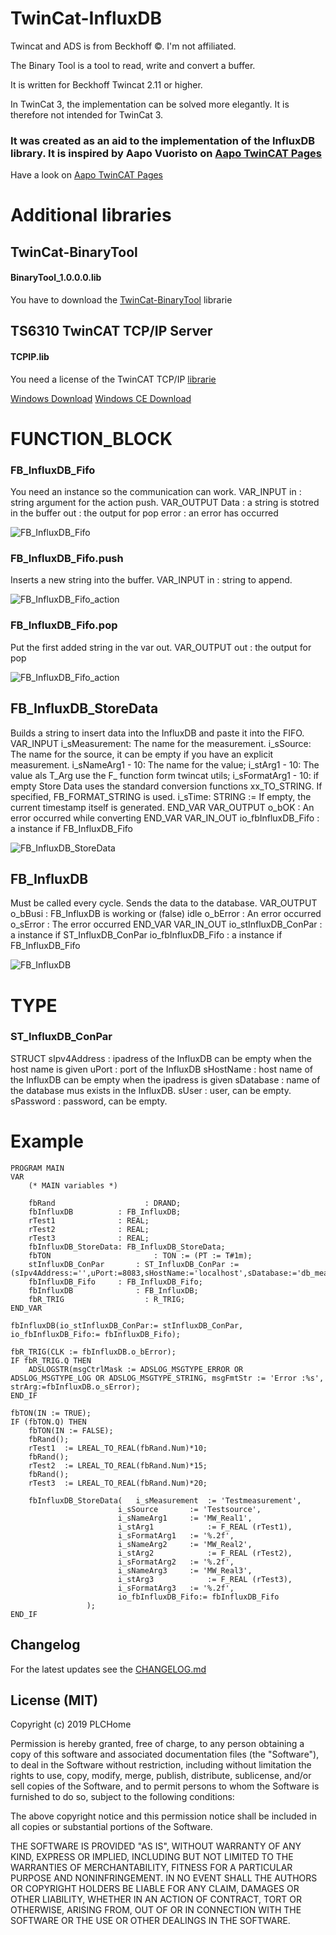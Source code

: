 # TwinCat-InfluxDB

Twincat and ADS is from Beckhoff ©. I'm not affiliated.

The Binary Tool is a tool to read, write and convert a buffer.

It is written for Beckhoff Twincat 2.11 or higher.

In TwinCat 3, the implementation can be solved more elegantly. It is therefore not intended for TwinCat 3.

### It was created as an aid to the implementation of the InfluxDB library. It is inspired by Aapo Vuoristo on [Aapo TwinCAT Pages](http://ajv.lautatarha.com)
Have a look on [Aapo TwinCAT Pages](http://ajv.lautatarha.com/beckhoff/twincat-to-influxdb)


# Additional libraries

## TwinCat-BinaryTool 
#### BinaryTool_1.0.0.0.lib
You have to download the [TwinCat-BinaryTool](https://github.com/PLCHome/Twincat-BinaryTool/archive/v1.0.0.0.zip) librarie

## TS6310 TwinCAT TCP/IP Server 
#### TCPIP.lib
You need a license of the TwinCAT TCP/IP [librarie](https://infosys.beckhoff.com/content/1033/tcpipserver/html/note.htm?id=1943724678174118634)

[Windows Download](https://www.beckhoff.com/forms/twincat3/warenkorb.aspx?lg=de&title=TS6310-TCP-IP&version=3.1.6)
[Windows CE Download](https://www.beckhoff.com/forms/twincat3/warenkorb.aspx?lg=de&title=TS6310-0030-TCP-IP-CE&version=3.1.6)


# FUNCTION_BLOCK
### FB_InfluxDB_Fifo
You need an instance so the communication can work.
VAR_INPUT
	in					: string argument for the action push.
VAR_OUTPUT
	Data				: a string is stotred in the buffer
	out					: the output for pop
	error				: an error has occurred

![FB_InfluxDB_Fifo](resource/FB_InfluxDB_Fifo.jpg)

### FB_InfluxDB_Fifo.push
Inserts a new string into the buffer.
VAR_INPUT
	in					: string to append.

![FB_InfluxDB_Fifo_action](resource/FB_InfluxDB_Fifo_action.jpg)

### FB_InfluxDB_Fifo.pop
Put the first added string in the var out.
VAR_OUTPUT
	out					: the output for pop

![FB_InfluxDB_Fifo_action](resource/FB_InfluxDB_Fifo_action.jpg)

## FB_InfluxDB_StoreData
Builds a string to insert data into the InfluxDB and paste it into the FIFO.
VAR_INPUT
	i_sMeasurement: The name for the measurement.
	i_sSource: The name for the source, it can be empty if you have an explicit measurement.
	i_sNameArg1 - 10: The name for the value;
	i_stArg1 - 10: The value als T_Arg use the F_ function form twincat utils;
	i_sFormatArg1 - 10: if empty Store Data uses the standard conversion functions xx_TO_STRING. If specified, FB_FORMAT_STRING is used.
	i_sTime: STRING := If empty, the current timestamp itself is generated.
END_VAR
VAR_OUTPUT
	o_bOK : An error occurred while converting
END_VAR
VAR_IN_OUT
	io_fbInfluxDB_Fifo 	: a instance if FB_InfluxDB_Fifo

![FB_InfluxDB_StoreData](resource/FB_InfluxDB_StoreData.jpg)

## FB_InfluxDB
Must be called every cycle. Sends the data to the database.
VAR_OUTPUT
	o_bBusi					: FB_InfluxDB is working or (false) idle
	o_bError				: An error occurred
	o_sError				: The error occurred
END_VAR
VAR_IN_OUT
	io_stInfluxDB_ConPar	: a instance if ST_InfluxDB_ConPar
	io_fbInfluxDB_Fifo 		: a instance if FB_InfluxDB_Fifo

![FB_InfluxDB](resource/FB_InfluxDB.jpg)


# TYPE
### ST_InfluxDB_ConPar
STRUCT
	sIpv4Address	: ipadress of the InfluxDB can be empty when the host name is given
	uPort			    : port of the InfluxDB
	sHostName		  : host name of the InfluxDB can be empty when the ipadress is given
	sDatabase		  : name of the database mus exists in the InfluxDB.
	sUser 			  : user, can be empty.
	sPassword		  : password, can be empty.



# Example

``` 
PROGRAM MAIN
VAR
	(* MAIN variables *)

	fbRand				      : DRAND;
	fbInfluxDB          : FB_InfluxDB;
	rTest1              : REAL;
	rTest2              : REAL;
	rTest3              : REAL;
	fbInfluxDB_StoreData: FB_InfluxDB_StoreData;
	fbTON				        : TON := (PT := T#1m);
	stInfluxDB_ConPar		: ST_InfluxDB_ConPar := (sIpv4Address:='',uPort:=8083,sHostName:='localhost',sDatabase:='db_measurements',sUser:='',sPassword:='');
	fbInfluxDB_Fifo	    : FB_InfluxDB_Fifo;
	fbInfluxDB 			    : FB_InfluxDB;
	fbR_TRIG 			      : R_TRIG;
END_VAR
```

``` 
fbInfluxDB(io_stInfluxDB_ConPar:= stInfluxDB_ConPar, io_fbInfluxDB_Fifo:= fbInfluxDB_Fifo);

fbR_TRIG(CLK := fbInfluxDB.o_bError);
IF fbR_TRIG.Q THEN
	ADSLOGSTR(msgCtrlMask := ADSLOG_MSGTYPE_ERROR OR ADSLOG_MSGTYPE_LOG OR ADSLOG_MSGTYPE_STRING, msgFmtStr := 'Error :%s', strArg:=fbInfluxDB.o_sError);
END_IF

fbTON(IN := TRUE);
IF (fbTON.Q) THEN
	fbTON(IN := FALSE);
	fbRand();
	rTest1	:= LREAL_TO_REAL(fbRand.Num)*10;
	fbRand();
	rTest2	:= LREAL_TO_REAL(fbRand.Num)*15;
	fbRand();
	rTest3	:= LREAL_TO_REAL(fbRand.Num)*20;

	fbInfluxDB_StoreData(	i_sMeasurement	:= 'Testmeasurement',
						i_sSource		:= 'Testsource',
						i_sNameArg1  	:= 'MW_Real1',
						i_stArg1    		:= F_REAL (rTest1),
						i_sFormatArg1	:= '%.2f',
						i_sNameArg2  	:= 'MW_Real2',
						i_stArg2    		:= F_REAL (rTest2),
						i_sFormatArg2	:= '%.2f',
						i_sNameArg3  	:= 'MW_Real3',
						i_stArg3    		:= F_REAL (rTest3),
						i_sFormatArg3	:= '%.2f',
						io_fbInfluxDB_Fifo:= fbInfluxDB_Fifo
				 );
END_IF
```

## Changelog
For the latest updates see the [CHANGELOG.md](CHANGELOG.md)


License (MIT)
-------------
Copyright (c) 2019 PLCHome

Permission is hereby granted, free of charge, to any person obtaining a copy of this software and associated documentation files (the "Software"), to deal in the Software without restriction, including without limitation the rights to use, copy, modify, merge, publish, distribute, sublicense, and/or sell copies of the Software, and to permit persons to whom the Software is furnished to do so, subject to the following conditions:

The above copyright notice and this permission notice shall be included in all copies or substantial portions of the Software.

THE SOFTWARE IS PROVIDED "AS IS", WITHOUT WARRANTY OF ANY KIND, EXPRESS OR IMPLIED, INCLUDING BUT NOT LIMITED TO THE WARRANTIES OF MERCHANTABILITY, FITNESS FOR A PARTICULAR PURPOSE AND NONINFRINGEMENT. IN NO EVENT SHALL THE AUTHORS OR COPYRIGHT HOLDERS BE LIABLE FOR ANY CLAIM, DAMAGES OR OTHER LIABILITY, WHETHER IN AN ACTION OF CONTRACT, TORT OR OTHERWISE, ARISING FROM, OUT OF OR IN CONNECTION WITH THE SOFTWARE OR THE USE OR OTHER DEALINGS IN THE SOFTWARE.



